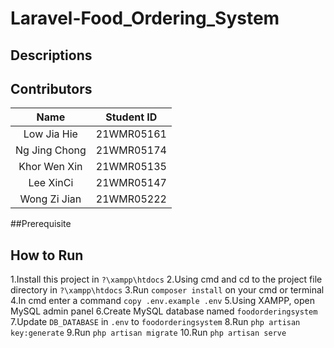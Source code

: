 # Laravel-Food_Ordering_System
## Descriptions

## Contributors
| Name | Student ID |
| :---: | :---: |
| Low Jia Hie | 21WMR05161 |
| Ng Jing Chong | 21WMR05174 |
| Khor Wen Xin | 21WMR05135 |
| Lee XinCi | 21WMR05147 |
| Wong Zi Jian | 21WMR05222 |

##Prerequisite

## How to Run
1.Install this project in `?\xampp\htdocs`
2.Using cmd and cd to the project file directory in `?\xampp\htdocs`
3.Run `composer install` on your cmd or terminal
4.In cmd enter a command `copy .env.example .env`
5.Using XAMPP, open MySQL admin panel
6.Create MySQL database named `foodorderingsystem`
7.Update `DB_DATABASE` in `.env` to `foodorderingsystem`
8.Run `php artisan key:generate`
9.Run `php artisan migrate`
10.Run `php artisan serve`